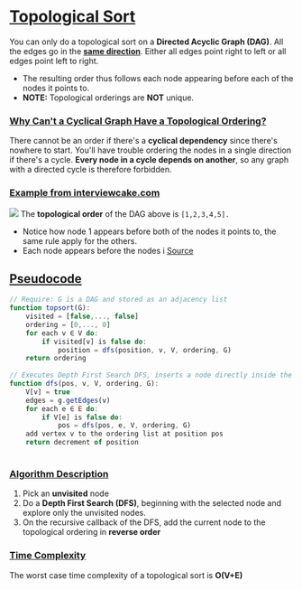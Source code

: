 # <u>Topological Sort</u>
You can only do a topological sort on a **Directed Acyclic Graph (DAG)**.
All the edges go in the <b><u>same direction</u></b>. Either all edges point right to left or all edges point left to right. 
* The resulting order thus follows each node appearing before each of the nodes it points to.
* **NOTE:** Topological orderings are **NOT** unique.
### <u>Why Can't a Cyclical Graph Have a Topological Ordering?</u>
There cannot be an order if there's a **cyclical dependency** since there's nowhere to start. 
You'll have trouble ordering the nodes in a single direction if there's a cycle.
**Every node in a cycle depends on another**, so any graph with a directed cycle is therefore forbidden.
### <u>Example from interviewcake.com</u>
![](https://www.interviewcake.com/images/svgs/messy_graph.svg?bust=210)
The **topological order** of the DAG above is `[1,2,3,4,5].`
* Notice how node 1 appears before both of the nodes it points to, the same rule apply for the others. 
* Each node appears before the nodes i
[Source](https://www.interviewcake.com/concept/java/topological-sort#:~:text=The%20topological%20sort%20algorithm%20takes,is%20called%20a%20topological%20ordering.)
## <u>Pseudocode</u>
```javascript
// Require: G is a DAG and stored as an adjacency list
function topsort(G):
	visited = [false,..., false]
	ordering = [0,..., 0]
	for each v ∈ V do:
		if visited[v] is false do:
			position = dfs(position, v, V, ordering, G)
	return ordering
	
// Executes Depth First Search DFS,	inserts a node directly inside the next valid position of the array and returns the next position, pos-1, as we are going in reverse order.
function dfs(pos, v, V, ordering, G):
	V[v] = true
	edges = g.getEdges(v)
	for each e ∈ E do:
		if V[e] is false do:
			pos = dfs(pos, e, V, ordering, G)
	add vertex v to the ordering list at position pos
	return decrement of position
	
```
### <u>Algorithm Description</u>
<ol>
	<li>Pick an <b>unvisited</b> node</li>
	<li>Do a <b>Depth First Search (DFS)</b>, beginning with the selected node and explore only the unvisited nodes.</li>
	<li>On the recursive callback of the DFS, add the current node to the topological ordering in <b>reverse order</b></li>
</ol>

### <u>Time Complexity</u>
The worst case time complexity of a topological sort is **O(V+E)**
